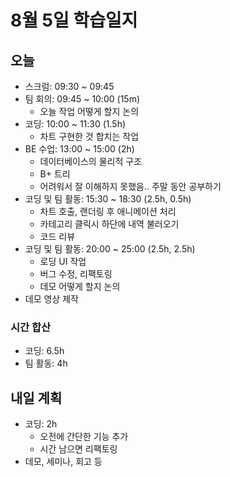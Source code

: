 # 8월 5일 학습일지

## 오늘

- 스크럼: 09:30 ~ 09:45
- 팀 회의: 09:45 ~ 10:00 (15m)
  - 오늘 작업 어떻게 할지 논의
- 코딩: 10:00 ~ 11:30 (1.5h)
  - 차트 구현한 것 합치는 작업
- BE 수업: 13:00 ~ 15:00 (2h)
  - 데이터베이스의 물리적 구조
  - B+ 트리
  - 어려워서 잘 이해하지 못했음.. 주말 동안 공부하기
- 코딩 및 팀 활동: 15:30 ~ 18:30 (2.5h, 0.5h)
  - 차트 호출, 랜더링 후 애니메이션 처리
  - 카테고리 클릭시 하단에 내역 불러오기
  - 코드 리뷰
- 코딩 및 팀 활동: 20:00 ~ 25:00 (2.5h, 2.5h)
  - 로딩 UI 작업
  - 버그 수정, 리팩토링
  - 데모 어떻게 할지 논의
- 데모 영상 제작

### 시간 합산

- 코딩: 6.5h
- 팀 활동: 4h

## 내일 계획

- 코딩: 2h
  - 오전에 간단한 기능 추가
  - 시간 남으면 리팩토링
- 데모, 세미나, 회고 등
